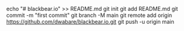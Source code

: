 echo "# blackbear.io" >> README.md
git init
git add README.md
git commit -m "first commit"
git branch -M main
git remote add origin https://github.com/dwabare/blackbear.io.git
git push -u origin main
